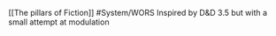 [[The pillars of Fiction]]
#System/WORS
Inspired by D&D 3.5 but with a small attempt at modulation 

